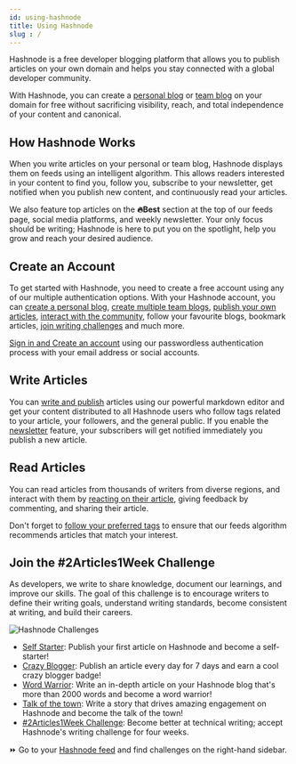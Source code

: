 ```yaml
---
id: using-hashnode
title: Using Hashnode
slug : /
---
```


Hashnode is a free developer blogging platform that allows you to publish articles on your own domain and helps you stay connected with a global developer community.

With Hashnode, you can create a [personal blog](create-personal-blog) or [team blog](create-team-blog) on your domain for free without sacrificing visibility, reach, and total independence of your content and canonical.

## How Hashnode Works

When you write articles on your personal or team blog, Hashnode displays them on feeds using an intelligent algorithm. This allows readers interested in your content to find you, follow you, subscribe to your newsletter, get notified when you publish new content, and continuously read your articles.

We also feature top articles on the **🔥Best** section at the top of our feeds page, social media platforms, and weekly newsletter. Your only focus should be writing; Hashnode is here to put you on the spotlight, help you grow and reach your desired audience.

## Create an Account

To get started with Hashnode, you need to create a free account using any of our multiple authentication options. With your Hashnode account, you can [create a personal blog](create-personal-blog), [create multiple team blogs](create-team-blog),  [publish your own articles](write-an-article), [interact with the community](#read-articles), follow your favourite blogs, bookmark articles, [join writing challenges](#join-the-2articles1week-challenge) and much more.

[Sign in and Create an account](#create-an-account) using our passwordless authentication process with your email address or social accounts.

## Write Articles

You can [write and publish](write-an-article) articles using our powerful markdown editor and get your content distributed to all Hashnode users who follow tags related to your article, your followers, and the general public. If you enable the [newsletter](newsletter) feature, your subscribers will get notified immediately you publish a new article.

## Read Articles

You can read articles from thousands of writers from diverse regions, and interact with them by [reacting on their article](hashnode-glossary#reaction), giving feedback by commenting, and sharing their article.

Don't forget to [follow  your preferred tags](https://hashnode.com/tags) to ensure that our feeds algorithm recommends articles that match your interest.

## Join the #2Articles1Week Challenge

As developers, we write to share knowledge, document our learnings, and improve our skills. The goal of this challenge is to encourage writers to define their writing goals, understand writing standards, become consistent at writing, and build their careers. 

![Hashnode Challenges](https://cdn.hashnode.com/res/hashnode/image/upload/v1607959597538/RahvoD9aV.png?auto=compress&auto=compress)

-   [Self Starter](https://hashnode.com/challenge/self-starter): Publish your first article on Hashnode and become a self-starter!
-   [Crazy Blogger](https://hashnode.com/challenge/crazy-blogger): Publish an article every day for 7 days and earn a cool crazy blogger badge!
-   [Word Warrior](https://hashnode.com/challenge/word-warrior): Write an in-depth article on your Hashnode blog that's more than 2000 words and become a word warrior!
-   [Talk of the town](https://hashnode.com/challenge/talk-of-the-town): Write a story that drives amazing engagement on Hashnode and become the talk of the town!
-   [#2Articles1Week Challenge](https://hashnode.com/challenge/2articles1week): Become better at technical writing; accept Hashnode's writing challenge for four weeks.

⏩ Go to your [Hashnode feed](https://hashnode.com/) and find challenges on the right-hand sidebar.
